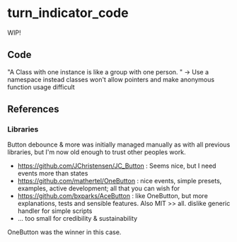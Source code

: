 # turn_indicator_code

WIP!

## Code
"A Class with one instance is like a group with one person. " -> Use a namespace instead
classes won't allow pointers and make anonymous function usage difficult

## References

### Libraries
Button debounce & more was initially managed manually as with all previous libraries, 
but I'm now old enough to trust other peoples work. 

- https://github.com/JChristensen/JC_Button : Seems nice, but I need events more than states
- https://github.com/mathertel/OneButton : nice events, simple presets, examples, active development; all that you can wish for
- https://github.com/bxparks/AceButton : like OneButton, but more explanations, tests and sensible features. Also MIT >> all. dislike generic handler for simple scripts
- ... too small for credibility & sustainability

OneButton was the winner in this case. 
